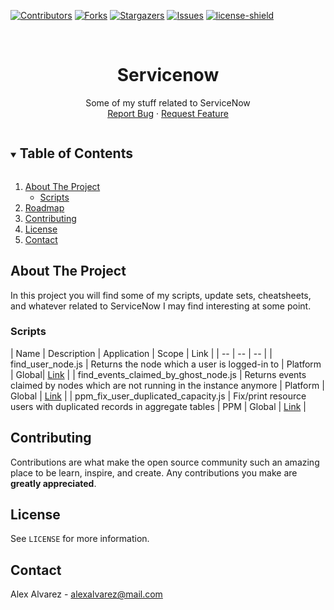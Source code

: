 [![Contributors][contributors-shield]][contributors-url]
[![Forks][forks-shield]][forks-url]
[![Stargazers][stars-shield]][stars-url]
[![Issues][issues-shield]][issues-url]
[![license-shield]][license-url]

<br />
<p align="center">
  <h1 align="center">Servicenow</h1>

  <p align="center">
    Some of my stuff related to ServiceNow
    <br />
    <a href="https://github.com/AlexAlvarez092/servicenow/issues/">Report Bug</a>
    ·
    <a href="https://github.com/AlexAlvarez092/servicenow/issues/">Request Feature</a>
  </p>
</p>

<details open="open">
  <summary><h2 style="display: inline-block">Table of Contents</h2></summary>
  <ol>
    <li>
      <a href="#about-the-project">About The Project</a>
      <ul>
        <li><a href="#scripts">Scripts</a></li>
      </ul>
    </li>
    <li><a href="#roadmap">Roadmap</a></li>
    <li><a href="#contributing">Contributing</a></li>
    <li><a href="#license">License</a></li>
    <li><a href="#contact">Contact</a></li>
  </ol>
</details>

## About The Project

In this project you will find some of my scripts, update sets, cheatsheets, and whatever related to ServiceNow I may find interesting at some point.

### Scripts

| Name | Description | Application | Scope | Link |
| -- | -- | -- |
| find_user_node.js | Returns the node which a user is logged-in to | Platform | Global| [Link](./scripts/find_user_node.js) |
| find_events_claimed_by_ghost_node.js | Returns events claimed by nodes which are not running in the instance anymore | Platform | Global | [Link](./scripts/find_events_claimed_by_ghost_node.js) |
| ppm_fix_user_duplicated_capacity.js | Fix/print resource users with duplicated records in aggregate tables | PPM | Global | [Link](./scripts/ppm_fix_user_duplicated_capacity.js) |

## Contributing

Contributions are what make the open source community such an amazing place to be learn, inspire, and create. Any contributions you make are **greatly appreciated**.

## License

See `LICENSE` for more information.

## Contact

Alex Alvarez - <alexalvarez@mail.com>

<!-- https://www.markdownguide.org/basic-syntax/#reference-style-links -->
[contributors-shield]: https://img.shields.io/github/contributors/AlexAlvarez092/servicenow.svg?style=for-the-badge
[contributors-url]: https://github.com/AlexAlvarez092/servicenow/graphs/contributors

[forks-shield]: https://img.shields.io/github/forks/AlexAlvarez092/servicenow.svg?style=for-the-badge
[forks-url]: https://github.com/AlexAlvarez092/servicenow/network/members

[stars-shield]: https://img.shields.io/github/stars/AlexAlvarez092/servicenow.svg?style=for-the-badge
[stars-url]: https://github.com/gAlexAlvarez092/servicenow/stargazers

[issues-shield]: https://img.shields.io/github/issues/AlexAlvarez092/servicenow.svg?style=for-the-badge
[issues-url]: https://github.com/AlexAlvarez092/servicenow/issues

[license-shield]: https://img.shields.io/github/license/AlexAlvarez092/servicenow.svg?style=for-the-badge
[license-url]: https://github.com/AlexAlvarez092/servicenow/blob/master/LICENSE.txt
